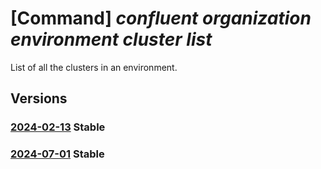 # [Command] _confluent organization environment cluster list_

List of all the clusters in an environment.

## Versions

### [2024-02-13](/Resources/mgmt-plane/L3N1YnNjcmlwdGlvbnMve30vcmVzb3VyY2Vncm91cHMve30vcHJvdmlkZXJzL21pY3Jvc29mdC5jb25mbHVlbnQvb3JnYW5pemF0aW9ucy97fS9lbnZpcm9ubWVudHMve30vY2x1c3RlcnM=/2024-02-13.xml) **Stable**

<!-- mgmt-plane /subscriptions/{}/resourcegroups/{}/providers/microsoft.confluent/organizations/{}/environments/{}/clusters 2024-02-13 -->

### [2024-07-01](/Resources/mgmt-plane/L3N1YnNjcmlwdGlvbnMve30vcmVzb3VyY2Vncm91cHMve30vcHJvdmlkZXJzL21pY3Jvc29mdC5jb25mbHVlbnQvb3JnYW5pemF0aW9ucy97fS9lbnZpcm9ubWVudHMve30vY2x1c3RlcnM=/2024-07-01.xml) **Stable**

<!-- mgmt-plane /subscriptions/{}/resourcegroups/{}/providers/microsoft.confluent/organizations/{}/environments/{}/clusters 2024-07-01 -->
